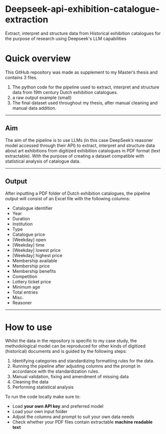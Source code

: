 # Deepseek-api-exhibition-catalogue-extraction
Extract, interpret and structure data from Historical exhibition catalogues for the purpose of research using Deepseek's LLM capabilities

# **Quick overview**

This GitHub repository was made as supplement to my Master’s thesis and contains 3 files.
1. The python code for the pipeline used to extract, interpret and structure data from 19th century Dutch exhibition catalogues. 
2. a raw output example (small)
3. The final dataset used throughout my thesis, after manual cleaning and manual data addition.


---



## **Aim**

The aim of the pipeline is to use LLMs (in this case DeepSeek’s reasoner model accessed through their API) to extract, interpret and structure data about art exhibitions from digitized exhibition catalogues in PDF format (text extractable). With the purpose of creating a dataset compatible with statistical analysis of catalogue data. 



---


## **Output**

After inputting a PDF folder of Dutch exhibition catalogues, the pipeline output will consist of an Excel file with the following columns:
-	Catalogue identifier
-	Year
-	Duration
-	Institution
-	Type
-	Catalogue price
-	[Weekday] open
-	[Weekday] time
-	[Weekday] lowest price
-	[Weekday] highest price
-	Membership available
-	Membership price
-	Membership benefits
-	Competition
-	Lottery ticket price
-	Minimum age
-	Total entries
-	Misc.
-	Reasoner


---

# **How to use**

Whilst the data in the repository is specific to my case study, the methodological model can be reproduced for other kinds of digitized (historical) documents and is guided by the following steps: 
1.	Identifying categories and standardizing formatting rules for the data.
2.	Running the pipeline after adjusting columns and the prompt  in accordance with the standardization rules.
3.	Manual validation, fixing and amendment of missing data 
4.	Cleaning the data 
5.	Performing statistical analysis



To run the code locally make sure to:
-	Load **your own API key** and preferred model
-	Load your own input folder 
-	Adjust the columns and prompt to suit your own data needs
-	Check whether your PDF files contain extractable **machine readable text**
